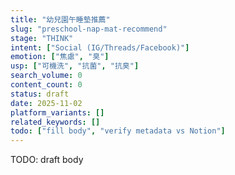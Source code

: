 ```yaml
---
title: "幼兒園午睡墊推薦"
slug: "preschool-nap-mat-recommend"
stage: "THINK"
intent: ["Social (IG/Threads/Facebook)"]
emotion: ["焦慮", "臭"]
usp: ["可機洗", "抗菌", "抗臭"]
search_volume: 0
content_count: 0
status: draft
date: 2025-11-02
platform_variants: []
related_keywords: []
todo: ["fill body", "verify metadata vs Notion"]
---
```


TODO: draft body
